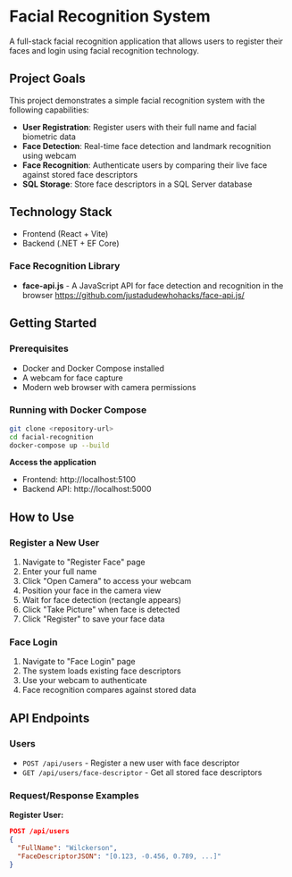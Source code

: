 # Facial Recognition System

A full-stack facial recognition application that allows users to register their faces and login using facial recognition technology.

## Project Goals

This project demonstrates a simple facial recognition system with the following capabilities:

- **User Registration**: Register users with their full name and facial biometric data
- **Face Detection**: Real-time face detection and landmark recognition using webcam
- **Face Recognition**: Authenticate users by comparing their live face against stored face descriptors
- **SQL Storage**: Store face descriptors in a SQL Server database


## Technology Stack

- Frontend (React + Vite)
- Backend (.NET + EF Core)

### Face Recognition Library
- **face-api.js** - A JavaScript API for face detection and recognition in the browser
https://github.com/justadudewhohacks/face-api.js/

## Getting Started

### Prerequisites
- Docker and Docker Compose installed
- A webcam for face capture
- Modern web browser with camera permissions

### Running with Docker Compose

   ```bash
   git clone <repository-url>
   cd facial-recognition
   docker-compose up --build
   ```

**Access the application**
   - Frontend: http://localhost:5100
   - Backend API: http://localhost:5000


## How to Use

### Register a New User
1. Navigate to "Register Face" page
2. Enter your full name
3. Click "Open Camera" to access your webcam
4. Position your face in the camera view
5. Wait for face detection (rectangle appears)
6. Click "Take Picture" when face is detected
7. Click "Register" to save your face data

### Face Login
1. Navigate to "Face Login" page
2. The system loads existing face descriptors
3. Use your webcam to authenticate
4. Face recognition compares against stored data


## API Endpoints

### Users
- `POST /api/users` - Register a new user with face descriptor
- `GET /api/users/face-descriptor` - Get all stored face descriptors

### Request/Response Examples

**Register User:**
```json
POST /api/users
{
  "FullName": "Wilckerson",
  "FaceDescriptorJSON": "[0.123, -0.456, 0.789, ...]"
}
```


